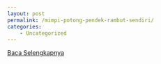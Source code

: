 ```yaml
---
layout: post
permalink: /mimpi-potong-pendek-rambut-sendiri/
categories:
    - Uncategorized
---
```


[Baca Selengkapnya](/03)